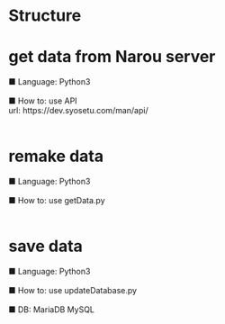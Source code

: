 # Structure
<h1>get data from Narou server</h1>
■ Language: Python3<br><br>
■ How to: use API<br>
url: https://dev.syosetu.com/man/api/<br><br>
<h1>remake data</h1>
■ Language: Python3<br><br>
■ How to: use getData.py<br><br>
<h1>save data</h1>
■ Language: Python3<br><br>
■ How to: use updateDatabase.py<br><br>
■ DB: MariaDB MySQL



